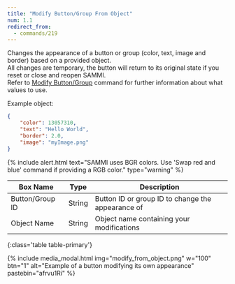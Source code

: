 ```yaml
---
title: "Modify Button/Group From Object"
num: 1.1
redirect_from:
  - commands/219
---
```


Changes the appearance of a button or group (color, text, image and border) based on a provided object.\
All changes are temporary, the button will return to its original state if you reset or close and reopen SAMMI.\
Refer to [Modify Button/Group](#modifybuttongroup) command for further information about what values to use.

Example object: 

```json
{ 
    "color": 13057310, 
    "text": "Hello World", 
    "border": 2.0, 
    "image": "myImage.png" 
}
```

{% include alert.html text="SAMMI uses BGR colors. Use 'Swap red and blue' command if providing a RGB color." type="warning" %} 

| Box Name | Type | Description 
|-------|--------|--------
|Button/Group ID|	String| Button ID or group ID to change the appearance of
|Object Name|String|Object name containing your modifications
{:class='table table-primary'}

{% include media_modal.html img="modify_from_object.png" w="100" btn="1" alt="Example of a button modifying its own appearance" pastebin="afrvu1Ri" %} 







